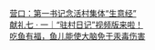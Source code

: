   
[营口：第一书记念活村集体“生意经”](http://www.dianyue.me/archives/208/longx1piu63cv279/)  
[献礼七 · 一｜“驻村日记”视频版来啦！](http://www.dianyue.me/archives/412/gwftrht2sdgoad0j/)  
[吃鱼有福，鱼儿能使大脑免于汞毒伤害](http://www.dianyue.me/archives/162/hxliq3eqei37bprh/)